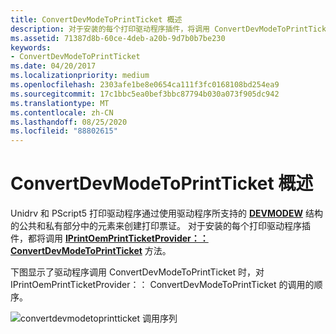 ```yaml
---
title: ConvertDevModeToPrintTicket 概述
description: 对于安装的每个打印驱动程序插件，将调用 ConvertDevModeToPrintTicket 方法。
ms.assetid: 71387d8b-60ce-4deb-a20b-9d7b0b7be230
keywords:
- ConvertDevModeToPrintTicket
ms.date: 04/20/2017
ms.localizationpriority: medium
ms.openlocfilehash: 2303afe1be8e0654ca111f3fc0168108bd254ea9
ms.sourcegitcommit: 17c1bbc5ea0bef3bbc87794b030a073f905dc942
ms.translationtype: MT
ms.contentlocale: zh-CN
ms.lasthandoff: 08/25/2020
ms.locfileid: "88802615"
---
```

# <a name="convertdevmodetoprintticket-overview"></a>ConvertDevModeToPrintTicket 概述


Unidrv 和 PScript5 打印驱动程序通过使用驱动程序所支持的 [**DEVMODEW**](https://docs.microsoft.com/windows/win32/api/wingdi/ns-wingdi-devmodew) 结构的公共和私有部分中的元素来创建打印票证。 对于安装的每个打印驱动程序插件，都将调用 [**IPrintOemPrintTicketProvider：： ConvertDevModeToPrintTicket**](https://docs.microsoft.com/previous-versions/windows/hardware/drivers/ff553161(v=vs.85)) 方法。

下图显示了驱动程序调用 ConvertDevModeToPrintTicket 时，对 IPrintOemPrintTicketProvider：： ConvertDevModeToPrintTicket 的调用的顺序。

![convertdevmodetoprintticket 调用序列](images/ptpcdm2pt-uml.gif)

 

 





